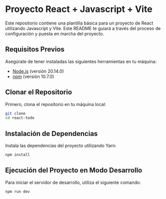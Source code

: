 # Proyecto React + Javascript + Vite

Este repositorio contiene una plantilla básica para un proyecto de React utilizando Javascript y Vite. Este README te guiará a través del proceso de configuración y puesta en marcha del proyecto.

## Requisitos Previos

Asegúrate de tener instaladas las siguientes herramientas en tu máquina:

- [Node.js](https://nodejs.org/) (versión 20.14.0)
- [npm](https://www.npmjs.com/) (versión 10.7.0)

## Clonar el Repositorio

Primero, clona el repositorio en tu máquina local:

```bash
git clone
cd react-todo
```

## Instalación de Dependencias

Instala las dependencias del proyecto utilizando Yarn:

```bash
npm install
```

## Ejecución del Proyecto en Modo Desarrollo

Para iniciar el servidor de desarrollo, utiliza el siguiente comando:

```bash
npm run dev
```
